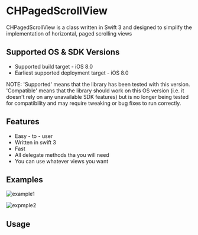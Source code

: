 # CHPagedScrollView

CHPagedScrollView is a class  written in Swift 3 and designed to simplify the implementation of horizontal, paged scrolling views

## Supported OS & SDK Versions
* Supported build target - iOS 8.0 
* Earliest supported deployment target - iOS 8.0

NOTE: 'Supported' means that the library has been tested with this version. 'Compatible' means that the library should work on this OS version (i.e. it doesn't rely on any unavailable SDK features) but is no longer being tested for compatibility and may require tweaking or bug fixes to run correctly.


## Features

* Easy - to - user
* Written in swift 3
* Fast
* All delegate methods tha you will need
* You can use whatever views you want

## Examples
![example1](http://g.recordit.co/6tBy0lr7I5.gif)

![expmple2](http://g.recordit.co/D9zcSUkANh.gif)

## Usage

